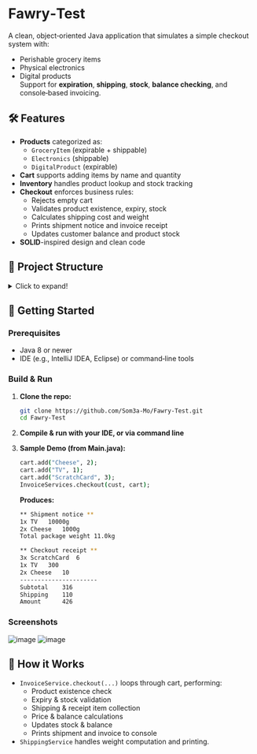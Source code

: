 # Fawry‑Test

A clean, object‑oriented Java application that simulates a simple checkout system with:
- Perishable grocery items
- Physical electronics
- Digital products  
Support for **expiration**, **shipping**, **stock**, **balance checking**, and console‑based invoicing.


## 🛠️ Features

- **Products** categorized as:
  - `GroceryItem` (expirable + shippable)
  - `Electronics` (shippable)
  - `DigitalProduct` (expirable)
- **Cart** supports adding items by name and quantity
- **Inventory** handles product lookup and stock tracking
- **Checkout** enforces business rules:
  - Rejects empty cart
  - Validates product existence, expiry, stock
  - Calculates shipping cost and weight
  - Prints shipment notice and invoice receipt
  - Updates customer balance and product stock
- **SOLID**-inspired design and clean code


## 📁 Project Structure

<details>
<summary>Click to expand!</summary>
  
```bash
## Project Structure
src/
├── com.yourname.store
│ ├── Main.java # Console demo app
│ ├── model/
│ │ ├── Cart.java
│ │ ├── CartProduct.java
│ │ ├── Customer.java
│ │ ├── Inventory.java
│ │ ├── Product.java
│ │ ├── ExpirableProduct.java
│ │ ├── GroceryItem.java
│ │ ├── Electronics.java
│ │ └── DigitalProduct.java
│ ├── interfaces/
│ │ ├── Expirable.java
│ │ └── Shippable.java
│ └── service/
│ ├── InvoiceService.java
│ └── ShippingService.java

```
</details>

## 🚀 Getting Started

### Prerequisites
- Java 8 or newer
- IDE (e.g., IntelliJ IDEA, Eclipse) or command‑line tools

### Build & Run

1. **Clone the repo:**
   ```bash
   git clone https://github.com/Som3a-Mo/Fawry-Test.git
   cd Fawry-Test
   ```
2. **Compile & run with your IDE, or via command line**
 
3. **Sample Demo (from Main.java):**
   ```csh
   cart.add("Cheese", 2);
   cart.add("TV", 1);
   cart.add("ScratchCard", 3);
   InvoiceServices.checkout(cust, cart);
   ```
   
   **Produces:**
    ```bash
    ** Shipment notice **
    1x TV	10000g
    2x Cheese	1000g
    Total package weight 11.0kg
    
    ** Checkout receipt **
    3x ScratchCard	6
    1x TV	300
    2x Cheese	10
    ----------------------
    Subtotal    316
    Shipping    110
    Amount      426
    ```

### Screenshots 
![image](https://github.com/user-attachments/assets/80266990-964f-45a9-b9de-982ce856cbc1)
![image](https://github.com/user-attachments/assets/5e42c659-cf9d-4137-b392-92e6e0f2e31d)

## 🧩 How it Works
- `InvoiceService.checkout(...)` loops through cart, performing:
    - Product existence check    
    - Expiry & stock validation  
    - Shipping & receipt item collection
    - Price & balance calculations
    - Updates stock & balance
    - Prints shipment and invoice to console
- `ShippingService` handles weight computation and printing.



